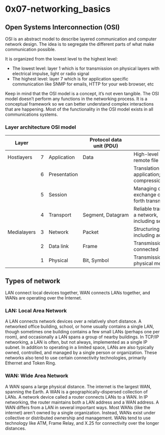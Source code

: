 # 0x07-networking_basics

## Open Systems Interconnection (OSI)
OSI is an abstract model to describe layered communication and computer network design. The idea is to segregate the different parts of what make communication possible.

It is organized from the lowest level to the highest level:

- The lowest level: layer 1 which is for transmission on physical layers with electrical impulse, light or radio signal
- The highest level: layer 7 which is for application specific communication like SNMP for emails, HTTP for your web browser, etc

Keep in mind that the OSI model is a concept, it’s not even tangible. The OSI model doesn’t perform any functions in the networking process. It is a conceptual framework so we can better understand complex interactions that are happening. Most of the functionality in the OSI model exists in all communications systems.

### Layer architecture OSI model

| Layer |  |  | Protocol data unit (PDU) | Function |
| --- | --- | --- | --- | --- |
| Hostlayers | 7 | Application | Data | High-level protocols such as for resource sharing or remote file access, e.g. HTTP. |
|  | 6 | Presentation |  | Translation of data between a networking service and an application; including character encoding, data compression and encryption/decryption |
|  | 5 | Session |  | Managing communication sessions, i.e., continuous exchange of information in the form of multiple back-and-forth transmissions between two nodes |
|  | 4 | Transport | Segment, Datagram | Reliable transmission of data segments between points on a network, including segmentation, acknowledgement and multiplexing |
| Medialayers | 3 | Network | Packet | Structuring and managing a multi-node network, including addressing, routing and traffic control |
|  | 2 | Data link | Frame | Transmission of data frames between two nodes connected by a physical layer |
|  | 1 | Physical | Bit, Symbol | Transmission and reception of raw bit streams over a physical medium |


## Types of network
LAN connect local devices together, WAN connects LANs together, and WANs are operating over the Internet.

### LAN: Local Area Network
A LAN connects network devices over a relatively short distance. A networked office building, school, or home usually contains a single LAN, though sometimes one building contains a few small LANs (perhaps one per room), and occasionally a LAN spans a group of nearby buildings. In TCP/IP networking, a LAN is often, but not always, implemented as a single IP subnet.
In addition to operating in a limited space, LANs are also typically owned, controlled, and managed by a single person or organization. These networks also tend to use certain connectivity technologies, primarily Ethernet and Token Ring.

### WAN: Wide Area Network
A WAN spans a large physical distance. The internet is the largest WAN, spanning the Earth.
A WAN is a geographically-dispersed collection of LANs. A network device called a router connects LANs to a WAN. In IP networking, the router maintains both a LAN address and a WAN address.
A WAN differs from a LAN in several important ways. Most WANs (like the internet) aren't owned by a single organization. Instead, WANs exist under collective or distributed ownership and management.
WANs tend to use technology like ATM, Frame Relay, and X.25 for connectivity over the longer distances.
